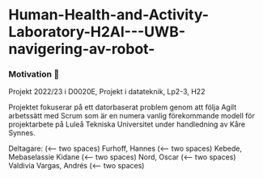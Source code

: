 # Human-Health-and-Activity-Laboratory-H2Al---UWB-navigering-av-robot-

### Motivation :rocket:
Projekt 2022/23 i D0020E, Projekt i datateknik, Lp2-3, H22



Projektet fokuserar på ett datorbaserat problem genom att följa Agilt 
arbetssätt med Scrum som är en numera vanlig förekommande modell för 
projektarbete på Luleå Tekniska Universitet under handledning av 
Kåre Synnes.



Deltagare:  (<-- two spaces)
Furhoff, Hannes  (<-- two spaces)
Kebede, Mebaselassie Kidane (<-- two spaces)
Nord, Oscar (<-- two spaces)
Valdivia Vargas, Andrés (<-- two spaces)
